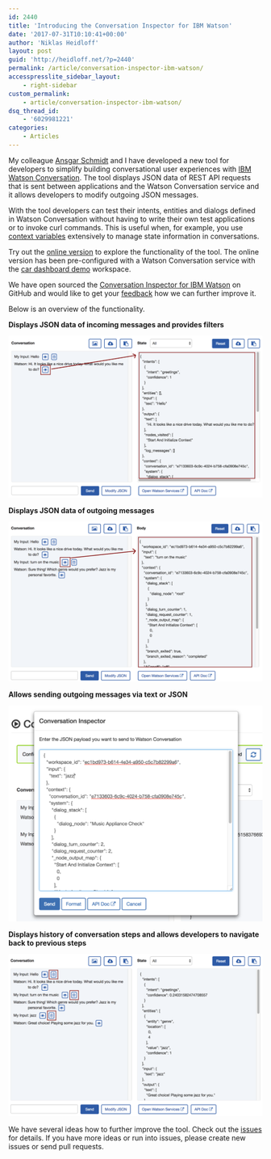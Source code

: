 ```yaml
---
id: 2440
title: 'Introducing the Conversation Inspector for IBM Watson'
date: '2017-07-31T10:10:41+00:00'
author: 'Niklas Heidloff'
layout: post
guid: 'http://heidloff.net/?p=2440'
permalink: /article/conversation-inspector-ibm-watson/
accesspresslite_sidebar_layout:
    - right-sidebar
custom_permalink:
    - article/conversation-inspector-ibm-watson/
dsq_thread_id:
    - '6029981221'
categories:
    - Articles
---
```


My colleague [Ansgar Schmidt](https://ansi.23-5.eu/) and I have developed a new tool for developers to simplify building conversational user experiences with [IBM Watson Conversation](https://www.ibm.com/watson/developercloud/conversation.html). The tool displays JSON data of REST API requests that is sent between applications and the Watson Conversation service and it allows developers to modify outgoing JSON messages.

With the tool developers can test their intents, entities and dialogs defined in Watson Conversation without having to write their own test applications or to invoke curl commands. This is useful when, for example, you use [context variables](https://console.bluemix.net/docs/services/conversation/dialog-build.html#context) extensively to manage state information in conversations.

Try out the [online version](https://conversation-inspector-for-ibm-watson.mybluemix.net) to explore the functionality of the tool. The online version has been pre-configured with a Watson Conversation service with the [car dashboard demo](https://github.com/watson-developer-cloud/car-dashboard) workspace.

We have open sourced the [Conversation Inspector for IBM Watson](https://github.com/nheidloff/conversation-inspector-for-ibm-watson) on GitHub and would like to get your [feedback](https://github.com/nheidloff/conversation-inspector-for-ibm-watson/issues) how we can further improve it.

Below is an overview of the functionality.

**Displays JSON data of incoming messages and provides filters**

![image](/assets/img/2017/07/help1.png)

**Displays JSON data of outgoing messages**

![image](/assets/img/2017/07/help5.png)

**Allows sending outgoing messages via text or JSON**

![image](/assets/img/2017/07/help2.png)

**Displays history of conversation steps and allows developers to navigate back to previous steps**

![image](/assets/img/2017/07/help6.png)

We have several ideas how to further improve the tool. Check out the [issues](https://github.com/nheidloff/conversation-inspector-for-ibm-watson/issues) for details. If you have more ideas or run into issues, please create new issues or send pull requests.